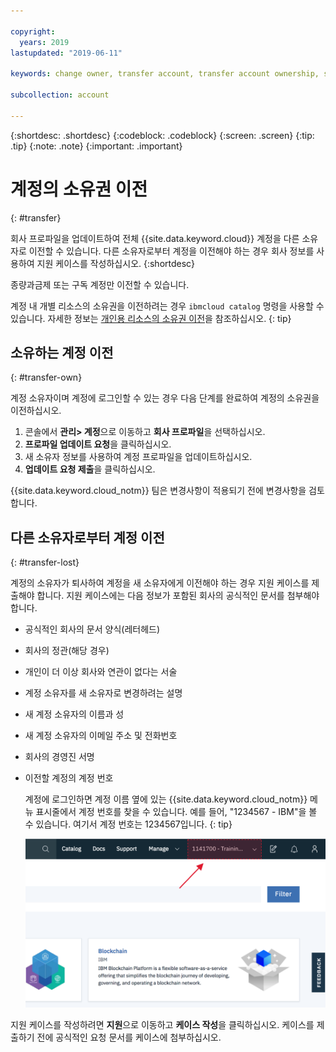 ```yaml
---

copyright:
  years: 2019
lastupdated: "2019-06-11"

keywords: change owner, transfer account, transfer account ownership, switch owner

subcollection: account

---
```


{:shortdesc: .shortdesc}
{:codeblock: .codeblock}
{:screen: .screen}
{:tip: .tip}
{:note: .note}
{:important: .important}

# 계정의 소유권 이전
{: #transfer}

회사 프로파일을 업데이트하여 전체 {{site.data.keyword.cloud}} 계정을 다른 소유자로 이전할 수 있습니다. 다른 소유자로부터 계정을 이전해야 하는 경우 회사 정보를 사용하여 지원 케이스를 작성하십시오.
{:shortdesc}

종량과금제 또는 구독 계정만 이전할 수 있습니다. 

계정 내 개별 리소스의 소유권을 이전하려는 경우 `ibmcloud catalog` 명령을 사용할 수 있습니다. 자세한 정보는 [개인용 리소스의 소유권 이전](/docs/account?topic=account-include#owners)을 참조하십시오.
{: tip}

## 소유하는 계정 이전
{: #transfer-own}

계정 소유자이며 계정에 로그인할 수 있는 경우 다음 단계를 완료하여 계정의 소유권을 이전하십시오. 

1. 콘솔에서 **관리> 계정**으로 이동하고 **회사 프로파일**을 선택하십시오.
1. **프로파일 업데이트 요청**을 클릭하십시오.
1. 새 소유자 정보를 사용하여 계정 프로파일을 업데이트하십시오. 
1. **업데이트 요청 제출**을 클릭하십시오.

{{site.data.keyword.cloud_notm}} 팀은 변경사항이 적용되기 전에 변경사항을 검토합니다. 

## 다른 소유자로부터 계정 이전
{: #transfer-lost}

계정의 소유자가 퇴사하여 계정을 새 소유자에게 이전해야 하는 경우 지원 케이스를 제출해야 합니다. 지원 케이스에는 다음 정보가 포함된 회사의 공식적인 문서를 첨부해야 합니다. 
- 공식적인 회사의 문서 양식(레터헤드)
- 회사의 정관(해당 경우)
- 개인이 더 이상 회사와 연관이 없다는 서술
- 계정 소유자를 새 소유자로 변경하려는 설명
- 새 계정 소유자의 이름과 성
- 새 계정 소유자의 이메일 주소 및 전화번호
- 회사의 경영진 서명
- 이전할 계정의 계정 번호

   계정에 로그인하면 계정 이름 옆에 있는 {{site.data.keyword.cloud_notm}} 메뉴 표시줄에서 계정 번호를 찾을 수 있습니다. 예를 들어, "1234567 - IBM"을 볼 수 있습니다. 여기서 계정 번호는 1234567입니다.
   {: tip}

   ![콘솔 메뉴 표시줄에 있는 계정 선택기의 화면 캡처입니다. 계정 선택기는 계정 이름 및 계정 번호를 표시하며, 사용자는 현재 계정을 선택하여 액세스할 수 있는 기타 계정의 목록을 표시합니다.](images/account-faq.svg "계정 선택기는 계정 이름 및 계정 번호를 표시하며, 사용자는 현재 계정을 선택하여 액세스할 수 있는 기타 계정의 목록을 표시합니다.")

지원 케이스를 작성하려면 **지원**으로 이동하고 **케이스 작성**을 클릭하십시오. 케이스를 제출하기 전에 공식적인 요청 문서를 케이스에 첨부하십시오. 
